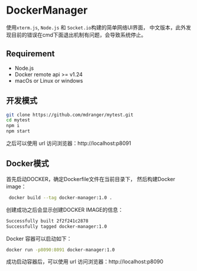 # DockerManager
使用`xterm.js`, `Node.js` 和 `Socket.io`构建的简单网络UI界面，
中文版本，此外发现目前的错误在cmd下面退出机制有问题，会导致系统停止。

## Requirement

- Node.js
- Docker remote api >= v1.24
- macOs or Linux or windows

## 开发模式

```bash
git clone https://github.com/mdranger/mytest.git
cd mytest
npm i 
npm start
```

之后可以使用 url 访问浏览器：http://localhost:p8091

## Docker模式

首先启动DOCKER，确定Dockerfile文件在当前目录下，
然后构建Docker image：
```bash
 docker build --tag docker-manager:1.0 .
```

创建成功之后会显示创建DOCKER IMAGE的信息：
```bash
Successfully built 2f2f241c2878
Successfully tagged docker-manager:1.0
```

Docker 容器可以启动如下： 
```bash
docker run -p8090:8091 docker-manager:1.0
```
成功启动容器后，可以使用 url 访问浏览器：http://localhost:p8090





